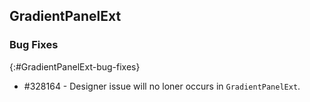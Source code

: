 ## GradientPanelExt

### Bug Fixes
{:#GradientPanelExt-bug-fixes}

* \#328164 - Designer issue will no loner occurs in `GradientPanelExt`. 
